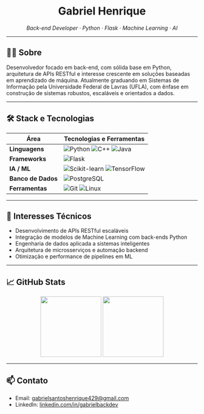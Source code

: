 <h1 align="center">Gabriel Henrique</h1>

<p align="center">
  <i>Back-end Developer · Python · Flask · Machine Learning · AI</i>
</p>

---

## 👨‍💻 Sobre

Desenvolvedor focado em back-end, com sólida base em Python, arquitetura de APIs RESTful e interesse crescente em soluções baseadas em aprendizado de máquina. Atualmente graduando em Sistemas de Informação pela Universidade Federal de Lavras (UFLA), com ênfase em construção de sistemas robustos, escaláveis e orientados a dados.

---

## 🛠️ Stack e Tecnologias

| Área               | Tecnologias e Ferramentas                                                                                                  |
|--------------------|----------------------------------------------------------------------------------------------------------------------------|
| **Linguagens**     | ![Python](https://img.shields.io/badge/Python-3776AB?style=flat&logo=python&logoColor=white) ![C++](https://img.shields.io/badge/C%2B%2B-00599C?style=flat&logo=c%2B%2B&logoColor=white) ![Java](https://img.shields.io/badge/Java-007396?style=flat&logo=java&logoColor=white) |
| **Frameworks**     | ![Flask](https://img.shields.io/badge/Flask-000000?style=flat&logo=flask&logoColor=white) |
| **IA / ML**        | ![Scikit-learn](https://img.shields.io/badge/Scikit--Learn-F7931E?style=flat&logo=scikit-learn&logoColor=white) ![TensorFlow](https://img.shields.io/badge/TensorFlow-FF6F00?style=flat&logo=tensorflow&logoColor=white) |
| **Banco de Dados** | ![PostgreSQL](https://img.shields.io/badge/PostgreSQL-336791?style=flat&logo=postgresql&logoColor=white) |
| **Ferramentas**    | ![Git](https://img.shields.io/badge/Git-F05032?style=flat&logo=git&logoColor=white) ![Linux](https://img.shields.io/badge/Linux-FCC624?style=flat&logo=linux&logoColor=black) |

---

## 🧠 Interesses Técnicos

- Desenvolvimento de APIs RESTful escaláveis  
- Integração de modelos de Machine Learning com back-ends Python  
- Engenharia de dados aplicada a sistemas inteligentes  
- Arquitetura de microsserviços e automação backend  
- Otimização e performance de pipelines em ML  

---

## 📈 GitHub Stats

<div align="center">
  <img height="160em" src="https://github-readme-stats.vercel.app/api?username=GabrielHDV&show_icons=true&theme=onedark&cache_seconds=3600" />
  <img height="160em" src="https://github-readme-stats.vercel.app/api/top-langs/?username=GabrielHDV&layout=compact&theme=onedark&cache_seconds=3600" />
</div>

---

## 📫 Contato

- Email: [gabrielsantoshenrique429@gmail.com](mailto:gabrielsantoshenrique429@gmail.com)  
- LinkedIn: [linkedin.com/in/gabrielbackdev](https://www.linkedin.com/in/gabrielbackdev)
